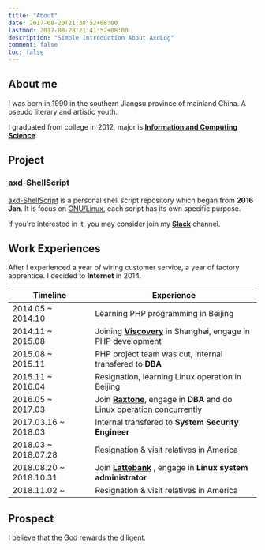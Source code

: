 ```yaml
---
title: "About"
date: 2017-08-20T21:38:52+08:00
lastmod: 2017-08-28T21:41:52+08:00
description: "Simple Introduction About AxdLog"
comment: false
toc: false
---
```



## About me
I was born in 1990 in the southern Jiangsu province of mainland China. A pseudo literary and artistic youth.

I graduated from college in 2012, major is [**Information and Computing Science**](http://slxy.xzit.edu.cn).


## Project
### axd-ShellScript
[axd-ShellScript](https://gitlab.com/MaxdSre/axd-ShellScript "Personal Shell Script Codebase") is a personal shell script repository which began from **2016 Jan**. It is focus on [GNU/Linux](https://www.gnu.org/gnu/linux-and-gnu.en.html), each script has its own specific purpose.

If you're interested in it, you may consider join my [**Slack**](https://join.slack.com/t/maxdsre/shared_invite/enQtNjM0NTY1MjA2MTc5LTUyN2Y1ZjM0OWZhODgzNjhlY2Q3Yjk2ODJjNzIzOTUzMjMwOWYwMjkwNDdkNzg2OGUwZjIzNWMwMTM0ODcxYjA) channel.


## Work Experiences
After I experienced a year of wiring customer service, a year of factory apprentice. I decided to **Internet** in 2014.

Timeline | Experience
---|---
2014.05 ~ 2014.10 | Learning PHP programming in Beijing
2014.11 ~ 2015.08 | Joining [**Viscovery**][viscovery] in Shanghai, engage in PHP development
2015.08 ~ 2015.11 | PHP project team was cut, internal transfered to **DBA**
2015.11 ~ 2016.04 | Resignation, learning Linux operation in Beijing
2016.05 ~ 2017.03 | Join [**Raxtone**][raxtone], engage in **DBA** and do Linux operation concurrently
2017.03.16 ~ 2018.03 | Internal transfered to **System Security Engineer**
2018.03 ~ 2018.07.28 | Resignation & visit relatives in America
2018.08.20 ~ 2018.10.31 | Join [**Lattebank**][lattebank] , engage in **Linux system administrator**
2018.11.02 ~ | Resignation & visit relatives in America


## Prospect
I believe that the God rewards the diligent.


[viscovery]:https://www.viscovery.com "Viscovery"
[raxtone]:http://www.raxtone.com/ "Raxtone"
[lattebank]: http://www.shuhegroup.com 'Latte Bank'

<!-- End -->
